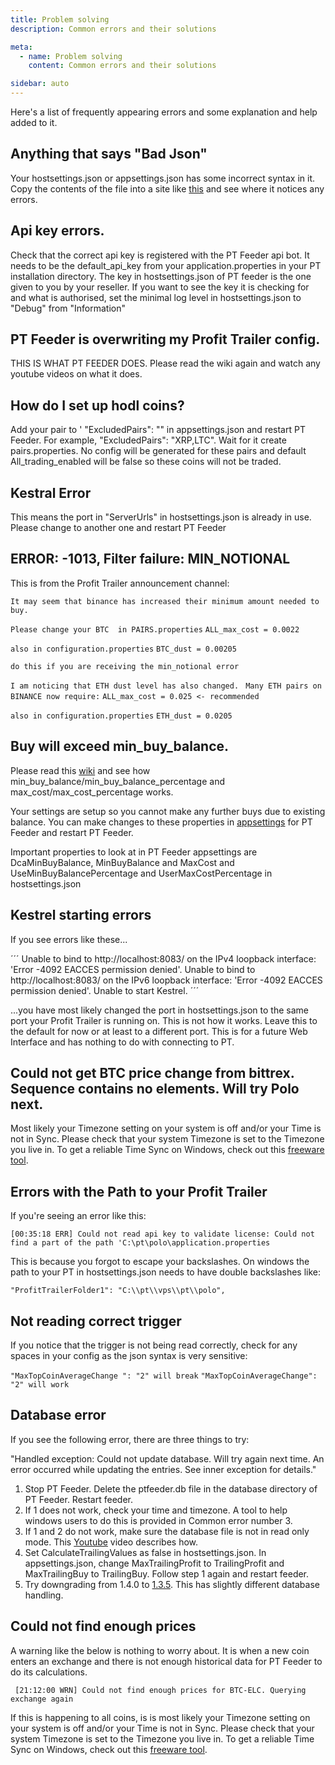 ```yaml
---
title: Problem solving
description: Common errors and their solutions

meta:
  - name: Problem solving
    content: Common errors and their solutions

sidebar: auto
---
```


Here's a list of frequently appearing errors and some explanation and help added to it.

## Anything that says "Bad Json"

Your hostsettings.json or appsettings.json has some incorrect syntax in it. Copy the contents of the file into a site like [this](http://jsonlint.com) and see where it notices any errors. 

## Api key errors.

Check that the correct api key is registered with the PT Feeder api bot. It needs to be the default_api_key from your application.properties in your PT installation directory. The key in hostsettings.json of PT feeder is the one given to you by your reseller. If you want to see the key it is checking for and what is authorised, set the minimal log level in hostsettings.json to "Debug" from "Information"

## PT Feeder is overwriting my Profit Trailer config.

THIS IS WHAT PT FEEDER DOES. Please read the wiki again and watch any youtube videos on what it does. 

## How do I set up hodl coins?

Add your pair to ' "ExcludedPairs": "" in appsettings.json and restart PT Feeder. For example, "ExcludedPairs": "XRP,LTC". Wait for it create pairs.properties. No config will be generated for these pairs and default All_trading_enabled will be false so these coins will not be traded. 

## Kestral Error

This means the port in "ServerUrls" in hostsettings.json is already in use. Please change to another one and restart PT Feeder

## ERROR: -1013, Filter failure: MIN_NOTIONAL

This is from the Profit Trailer announcement channel: 

`It may seem that binance has increased their minimum amount needed to buy.`

`Please change your BTC  in PAIRS.properties`
`ALL_max_cost = 0.0022`

`also in configuration.properties`
`BTC_dust = 0.00205`

`do this if you are receiving the min_notional error`

`I am noticing that ETH dust level has also changed. `
`Many ETH pairs on BINANCE now require:`
`ALL_max_cost = 0.025 <- recommended`

`also in configuration.properties`
`ETH_dust = 0.0205`

## Buy will exceed min_buy_balance.

Please read this [wiki](https://wiki.profittrailer.io/doku.php/pairs.properties) and see how min_buy_balance/min_buy_balance_percentage and max_cost/max_cost_percentage works. 

Your settings are setup so you cannot make any further buys due to existing balance. You can make changes to these properties in [appsettings](/configuration.html#appsettings-json) for PT Feeder and restart PT Feeder. 

Important properties to look at in PT Feeder appsettings are DcaMinBuyBalance, MinBuyBalance and MaxCost and UseMinBuyBalancePercentage and UserMaxCostPercentage in hostsettings.json

## Kestrel starting errors

If you see errors like these...

´´´
Unable to bind to http://localhost:8083/ on the IPv4 loopback interface: 'Error -4092 EACCES permission denied'.
Unable to bind to http://localhost:8083/ on the IPv6 loopback interface: 'Error -4092 EACCES permission denied'.
Unable to start Kestrel.
´´´

...you have most likely changed the port in hostsettings.json to the same port your Profit Trailer is running on. This is not how it works. Leave this to the default for now or at least to a different port. This is for a future Web Interface and has nothing to do with connecting to PT.

## Could not get BTC price change from bittrex. Sequence contains no elements. Will try Polo next. 

Most likely your Timezone setting on your system is off and/or your Time is not in Sync. Please check that your system Timezone is set to the Timezone you live in. To get a reliable Time Sync on Windows, check out this [freeware tool](http://www.timesynctool.com/).

## Errors with the Path to your Profit Trailer

If you're seeing an error like this:

    [00:35:18 ERR] Could not read api key to validate license: Could not find a part of the path 'C:\pt\polo\application.properties

This is because you forgot to escape your backslashes. On windows the path to your PT in hostsettings.json needs to have double backslashes like:

    "ProfitTrailerFolder1": "C:\\pt\\vps\\pt\\polo",

## Not reading correct trigger

If you notice that the trigger is not being read correctly, check for any spaces in your config as the json syntax is very sensitive: 

`"MaxTopCoinAverageChange ": "2" will break`
`"MaxTopCoinAverageChange": "2" will work`

## Database error

If you see the following error, there are three things to try:

"Handled exception: Could not update database. Will try again next time. An error occurred while updating the entries. See inner exception for details."

1. Stop PT Feeder. Delete the ptfeeder.db file in the database directory of PT Feeder. Restart feeder. 
2. If 1 does not work, check your time and timezone. A tool to help windows users to do this is provided in Common error number 3. 
3. If 1 and 2 do not work, make sure the database file is not in read only mode. This [Youtube](https://www.youtube.com/watch?v=dr6uA-IS_pg&t=65s) video describes how.
4. Set CalculateTrailingValues as false in hostsettings.json. In appsettings.json, change MaxTrailingProfit to TrailingProfit and MaxTrailingBuy to TrailingBuy. Follow step 1 again and restart feeder. 
5. Try downgrading from 1.4.0 to [1.3.5](https://github.com/mehtadone/PTFeeder/releases/tag/pt-feeder-v1.3.5.329). This has slightly different database handling. 

## Could not find enough prices

A warning like the below is nothing to worry about. It is when a new coin enters an exchange and there is not enough historical data for PT Feeder to do its calculations. 

` [21:12:00 WRN] Could not find enough prices for BTC-ELC. Querying exchange again`

If this is happening to all coins, is is most likely your Timezone setting on your system is off and/or your Time is not in Sync. Please check that your system Timezone is set to the Timezone you live in. To get a reliable Time Sync on Windows, check out this [freeware tool](http://www.timesynctool.com/).
&nbsp;